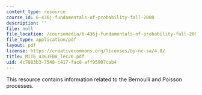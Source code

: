 ```yaml
---
content_type: resource
course_id: 6-436j-fundamentals-of-probability-fall-2008
description: ''
file: null
file_location: /coursemedia/6-436j-fundamentals-of-probability-fall-2008/4c7883b37548c417fac8aff95907cab4_MIT6_436JF08_lec20.pdf
file_type: application/pdf
layout: pdf
license: https://creativecommons.org/licenses/by-nc-sa/4.0/
title: MIT6_436JF08_lec20.pdf
uid: 4c7883b3-7548-c417-fac8-aff95907cab4
---
```

This resource contains information related to the Bernoulli and Poisson processes.